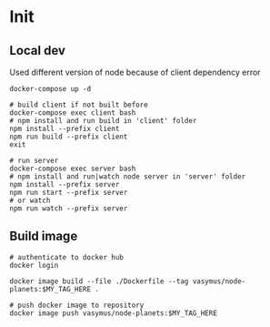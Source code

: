 # Init

## Local dev

Used different version of node because of client dependency error 

```shell
docker-compose up -d

# build client if not built before
docker-compose exec client bash
# npm install and run build in 'client' folder
npm install --prefix client
npm run build --prefix client
exit

# run server
docker-compose exec server bash
# npm install and run|watch node server in 'server' folder
npm install --prefix server
npm run start --prefix server
# or watch
npm run watch --prefix server
```

## Build image

```shell
# authenticate to docker hub
docker login

docker image build --file ./Dockerfile --tag vasymus/node-planets:$MY_TAG_HERE .

# push docker image to repository
docker image push vasymus/node-planets:$MY_TAG_HERE
```
